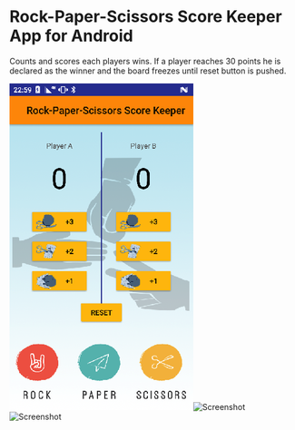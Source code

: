 # Rock-Paper-Scissors Score Keeper App for Android
Counts and scores each players wins.
If a player reaches 30 points he is declared as the winner and the board freezes until reset button is pushed.

![Screenshot](Screenshot_20180124-225947.png)![Screenshot](Screenshot_20180124-230256.png)![Screenshot](Screenshot_20180124-225955.png)
